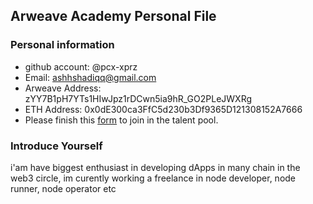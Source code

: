## Arweave Academy Personal File

### Personal information

- github account: @pcx-xprz
- Email: ashhshadiqq@gmail.com
- Arweave Address: zYY7B1pH7YTs1HIwJpz1rDCwn5ia9hR_GO2PLeJWXRg
- ETH Address: 0x0dE300ca3FfC5d230b3Df9365D121308152A7666
- Please finish this [form](https://docs.google.com/forms/d/e/1FAIpQLSfWA5fIIcBgmRppm3jNz5vmf9Mai_QMVil-2pO4r7YKn_Zhtw/viewform?usp=sf_link) to join in the talent pool.

### Introduce Yourself
 i'am have biggest enthusiast in developing dApps in many chain in the web3 circle, im curently working a freelance in node developer, node runner, node operator etc
